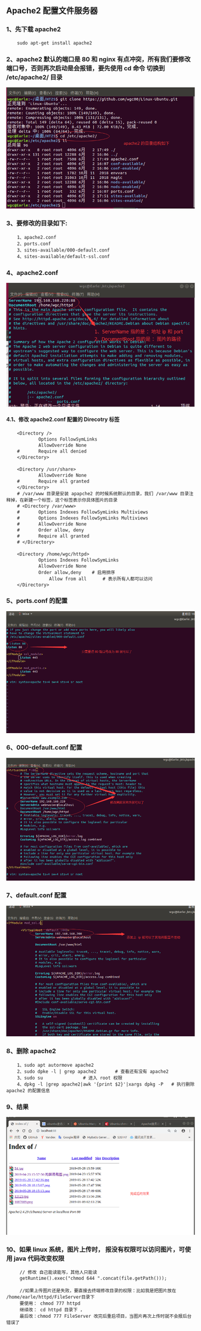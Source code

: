 ## Apache2 配置文件服务器


### 1、先下载 apache2 
		
		sudo apt-get install apache2


### 2、apache2 默认的端口是 80 和 nginx 有点冲突，所有我们要修改端口号，否则再次启动是会报错，要先**使用 cd 命令 切换到 /etc/apache2/ 目录**	

![1](img/1.png)


### 3、要修改的目录如下:
		
		1、apache2.conf
		2、ports.conf
		3、sites-available/000-default.conf
		4、sites-available/default-ssl.conf

### 4、apache2.conf

![2](img/2.png)

#### 4.1、修改 apache2.conf 配置的 Direcotry 标签

		<Directory />
        		Options FollowSymLinks
        		AllowOverride None
		#       Require all denied
		</Directory>
	
		<Directory /usr/share>
		        AllowOverride None
		#       Require all granted
		</Directory>
		# /var/www 目录是安装 apapche2 的时候系统默认的目录，我们 /var/www 目录注释掉，在新建一个标签，这个标签表示你具体图片的目录
		# <Directory /var/www>
		#       Options Indexes FollowSymLinks Multiviews
		#       Options Indexes FollowSymLinks Multiviews
		#       AllowOverride None
		#       Order allow, deny
		#       Require all granted
		# </Directory>

		<Directory /home/wgc/httpd>
   		     	Options Indexes FollowSymLinks
        		AllowOverride None	
		        Order allow,deny	# 启用排序
       		        Allow from all 		# 表示所有人都可以访问
	  	</Directory>

### 5、ports.conf 的配置

![3](img/3.png)

### 6、000-default.conf 配置

![4](img/4.png)

### 7、default.conf 配置

![5](img/5.png)


### 8、删除 apache2 

		1、sudo apt autormove apache2
		2、sudo dpke -l | grep apache2 		# 查看还有没有 apache2
		3、sudo su 				# 进入 root 权限
		4、dpkg -l |grep apache2|awk '{print $2}'|xargs dpkg -P   # 执行删除 apache2 的配置信息

### 9、结果

![6](img/6.png)

### 10、如果 linux 系统，图片上传时， 报没有权限可以访问图片，可使用 java 代码改变权限
	
		 // 修改 自己能读能写，其他人只能读
		 getRuntime().exec("chmod 644 ".concat(file.getPath()));
		 
		 //如果上传图片还是失败，要直接去终端修改目录的权限：比如我是把图片放在 /home/earle/httpd/FileServer目录下
		 要使用： chmod 777 httpd 
		 继续改： cd httpd 目录下 ，
		 最后改：chmod 777 FileServer 改完后重启项目，当图片再次上传时就不会报后台错误了
